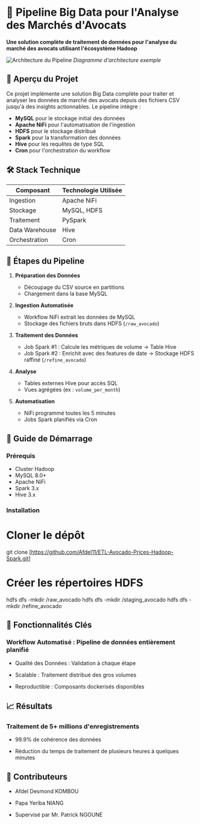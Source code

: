 # 🥑 Pipeline Big Data pour l'Analyse des Marchés d'Avocats

**Une solution complète de traitement de données pour l'analyse du marché des avocats utilisant l'écosystème Hadoop**

![Architecture du Pipeline](media/pipeline_arch.png) *Diagramme d'architecture exemple*

## 📌 Aperçu du Projet
Ce projet implémente une solution Big Data complète pour traiter et analyser les données de marché des avocats depuis des fichiers CSV jusqu'à des insights actionnables. Le pipeline intègre :
- **MySQL** pour le stockage initial des données
- **Apache NiFi** pour l'automatisation de l'ingestion
- **HDFS** pour le stockage distribué
- **Spark** pour la transformation des données
- **Hive** pour les requêtes de type SQL
- **Cron** pour l'orchestration du workflow

## 🛠️ Stack Technique
| Composant       | Technologie Utilisée |
|-----------------|----------------------|
| Ingestion       | Apache NiFi          |
| Stockage        | MySQL, HDFS          |
| Traitement      | PySpark              |
| Data Warehouse  | Hive                 |
| Orchestration   | Cron                 |

## 📂 Étapes du Pipeline
1. **Préparation des Données**
   - Découpage du CSV source en partitions
   - Chargement dans la base MySQL

2. **Ingestion Automatisée**
   - Workflow NiFi extrait les données de MySQL
   - Stockage des fichiers bruts dans HDFS (`/raw_avocado`)

3. **Traitement des Données**
   - Job Spark #1 : Calcule les métriques de volume → Table Hive
   - Job Spark #2 : Enrichit avec des features de date → Stockage HDFS raffiné (`/refine_avocado`)

4. **Analyse**
   - Tables externes Hive pour accès SQL
   - Vues agrégées (ex : `volume_per_month`)

5. **Automatisation**
   - NiFi programmé toutes les 5 minutes
   - Jobs Spark planifiés via Cron

## 🚀 Guide de Démarrage
### Prérequis
- Cluster Hadoop
- MySQL 8.0+
- Apache NiFi
- Spark 3.x
- Hive 3.x

### Installation

# Cloner le dépôt
git clone [https://github.com/Afdel11/ETL-Avocado-Prices-Hadoop-Spark.git]

# Créer les répertoires HDFS
hdfs dfs -mkdir /raw_avocado
hdfs dfs -mkdir /staging_avocado
hdfs dfs -mkdir /refine_avocado

## 📝 Fonctionnalités Clés
### Workflow Automatisé : Pipeline de données entièrement planifié

- Qualité des Données : Validation à chaque étape

- Scalable : Traitement distribué des gros volumes

- Reproductible : Composants dockerisés disponibles

## 📈 Résultats
### Traitement de 5+ millions d'enregistrements

- 99.9% de cohérence des données

- Réduction du temps de traitement de plusieurs heures à quelques minutes

## 🤝 Contributeurs
- Afdel Desmond KOMBOU

- Papa Yeriba NIANG

- Supervisé par Mr. Patrick NGOUNE

